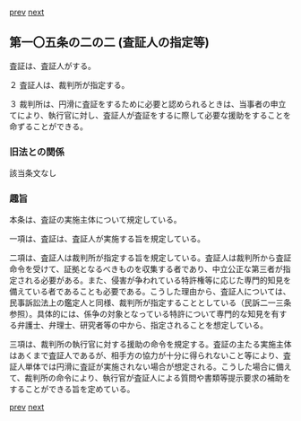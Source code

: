 [prev](/specific/markdowns/特許法/138_Mp-Ch_4-Se_2-At_105_2.md)
[next](/specific/markdowns/特許法/140_Mp-Ch_4-Se_2-At_105_2_3.md)
## 第一〇五条の二の二 (査証人の指定等)
査証は、査証人がする。

２ 査証人は、裁判所が指定する。

３ 裁判所は、円滑に査証をするために必要と認められるときは、当事者の申立てにより、執行官に対し、査証人が査証をするに際して必要な援助をすることを命ずることができる。


### 旧法との関係
該当条文なし

### 趣旨
本条は、査証の実施主体について規定している。

一項は、査証は、査証人が実施する旨を規定している。

二項は、査証人は裁判所が指定する旨を規定している。査証人は裁判所から査証命令を受けて、証拠となるべきものを収集する者であり、中立公正な第三者が指定される必要がある。また、侵害が争われている特許権等に応じた専門的知見を備えている者であることも必要である。こうした理由から、査証人については、民事訴訟法上の鑑定人と同様、裁判所が指定することとしている（民訴二一三条参照）。具体的には、係争の対象となっている特許について専門的な知見を有する弁護士、弁理士、研究者等の中から、指定されることを想定している。

三項は、裁判所の執行官に対する援助の命令を規定する。査証の主たる実施主体はあくまで査証人であるが、相手方の協力が十分に得られないこと等により、査証人単体では円滑に査証が実施されない場合が想定される。こうした場合に備えて、裁判所の命令により、執行官が査証人による質問や書類等提示要求の補助をすることができる旨を定めている。


[prev](/specific/markdowns/特許法/138_Mp-Ch_4-Se_2-At_105_2.md)
[next](/specific/markdowns/特許法/140_Mp-Ch_4-Se_2-At_105_2_3.md)